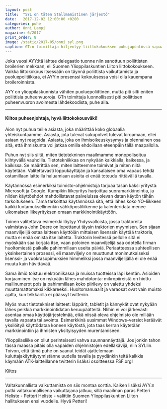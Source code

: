 ```yaml
---
layout: post
title:  "SYL on täten Stallmanistinen järjestö"
date:   2017-12-02 12:00:00 +0200
categories: puhe
author: Onni Lampi
magazine: 6/2017
print_order: 8
image: /static/2017-05/onni_syl.png
caption: GT:n toimittaja hiljentyy liittokokouksen puhujapöntössä vapaan softan äärelle.
---
```


Joka vuosi AYY:ltä lähtee delegaatio tuonne niin sanottuun poliittisten broilerien mekkaan, eli Suomen Ylioppilaskuntien Liiton liittokokoukseen. Vaikka liittokokous itsessään on täynnä poliittista vaikuttamista ja puoluepolitiikkaa, ei AYY:n presenssi kokouksessa voisi olla kauempana broileroinnista. 

AYY on ylioppilaskunnista vähiten puoluepoliittinen, mutta piti silti eniten poliittisia puheenvuoroja. GTn toimittaja luonnollisesti piti poliittisen puheenvuoron avoimesta lähdekoodista, puhe alla.

---

#### Kiitos puheenjohtaja, hyvä liittokokousväki!


Aion nyt puhua teille asiasta, joka määrittää koko globaalia yhteiskuntaamme.
Asiasta, jota tulevat sukupolvet tulevat kiroamaan, ellei asiaan nyt reagoida.
Asiasta, joka on ihmisoikeuskysymys ja olennainen osa sitä, että ihmiskunta voi jatkaa omilla ehdoillaan eteenpäin tällä maapallolla.


Puhun nyt siis siitä, miten tietotekninen maailmamme monopolisoituu kiihtyvällä vauhdilla.
Tietotekniikkaa on nykyään kaikkialla, kaikessa, ja kaikissa.
Se määrittää sen, miten laitteemme toimivat ja miten niitä käytetään.
Valitettavasti loppukäyttäjän ja kansalaisen oma vapaus tehdä ostamillaan laitteilla haluamiaan asioita ei enää toteudu riittävällä tavalla.


Käytännössä esimerkiksi toimisto-ohjelmistoja tarjoaa tasan kaksi yritystä: Microsoft ja Google.
Kumpikin liikeyritys harjoittaa suoramarkkinointia, ja niiden käyttöehdot mahdollistavat palveluissa olevan datan käytön tähän tarkoitukseen.
Tämä tarkoittaa käytännössä sitä, että lähes koko YO-liikkeen kaikki luotamuksellinenkin sähköpostiliikenne ja kalenteridata menee ulkomaisen liikeyrityksen omaan markkinointikäyttöön.


Toinen valitettava esimerkki löytyy Yhdysvalloista, jossa traktoreita valmistava John Deere on lopettanut täysin traktorien myymisen.
Sen sijaan maanviljelijä ostaa laitteen käyttöiän mittaisen lisenssin käyttää traktoria, mutta ei enää omista itse laitetta.
Traktorin levitessä pellolle sitä ei myöskään saa korjata itse, vaan poloinen maanviljelijä saa odotella firman huoltomiestä paikalle pahimmillaan useita päiviä.
Periaatteessa suhteellisen yksinkertainen prosessi, eli maanviljely on muuttunut monimutkaiseksi lisenssi- ja vuokrasopimuksien himmeliksi jossa maanviljelijällä ei ole enää muuta kuin hävittävää.


Sama ilmiö toistuu elektroniikassa ja muissa tuotteissa läpi kentän.
Asioiden korjaaminen itse on nykyään lähes mahdotonta: mikropiireistä on hiottu mallinumerot pois ja pahimmillaan koko piirilevy on valettu yhdeksi muuttamattomaksi kikkareeksi.
Huoltomanuaalit ja varaosat ovat vain muisto ajalta, kun telkkarilla ei päässyt twitteriin.


Myös muut tietotekniset laitteet: läppärit, tabletit ja kännykät ovat nykyään lähes pelkkiä markkinointidatan keruupäätteitä.
NIihin ei voi järkevästi asentaa omaa käyttöjärjestelmää, eikä niissä oleva ohjelmisto ole millään tavalla vapaata tai avointa.
Esimerkkinä uusimmat Windows-versiot keräävät yksilöityä käyttödataa koneen käytöstä, jota taas kerran käytetään markkinointiin ja ihmisten yksityisyyden murentamiseen.


Ylioppilasliike on ollut perinteisesti vahva suunnannäyttäjä.
Jos jonkin tahon tässä maassa pitäis olla vapaiden ohjelmistojen edelläkävijä, niin SYLlin.
Toivon, että tämä puhe on saanut teidät ajattelemaan kuluttajakäyttäytymistänne uudella tavalla ja pyydänkin teitä kaikkia käymään ATK-laitteillanne twitterin lisäksi osoitteessa FSF.org!


Kiitos

---

Valtakunnallista vaikuttamista on siis montaa sorttia. Kaiken lisäksi AYY:n putki valtakunnallisena vaikuttajana jatkuu, sillä maailman paras Petteri Heliste - Petteri Heliste - valittiin Suomen Ylioppilaskuntien Liiton hallitukseen ensi vuodelle. Hyvä Petteri!
